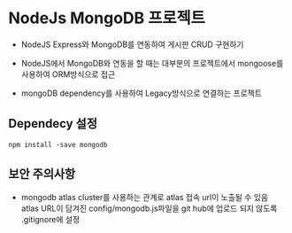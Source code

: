 # NodeJs MongoDB 프로젝트

- NodeJS Express와 MongoDB를 연동하여 게시판 CRUD 구현하기

- NodeJS에서 MongoDB와 연동을 할 때는 대부분의 프로젝트에서 mongoose를
  사용하여 ORM방식으로 접근

- mongoDB dependency를 사용하여 Legacy방식으로 연결하는 프로젝트

## Dependecy 설정

`npm install -save mongodb `

## 보안 주의사항

- mongodb atlas cluster를 사용하는 관계로 atlas 접속 url이 노출될 수 있음
  atlas URL이 담겨진 config/mongodb.js파일을 git hub에 업로드 되지 않도록
  .gitignore에 설정
